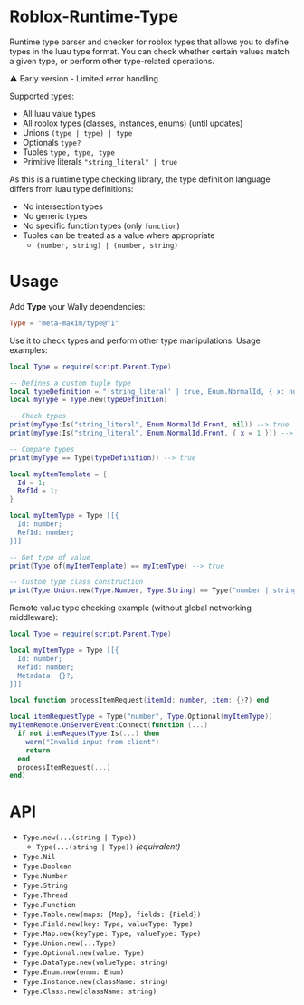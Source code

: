 # Roblox-Runtime-Type
Runtime type parser and checker for roblox types that allows you to define types in the luau type format. You can check whether certain values match a given type, or perform other type-related operations.

⚠️ Early version - Limited error handling

Supported types:
  - All luau value types
  - All roblox types (classes, instances, enums) (until updates)
  - Unions `(type | type) | type`
  - Optionals `type?`
  - Tuples `type, type, type`
  - Primitive literals `"string_literal" | true`

As this is a runtime type checking library, the type definition language differs from luau type definitions:
  - No intersection types
  - No generic types
  - No specific function types (only `function`)
  - Tuples can be treated as a value where appropriate
    - `(number, string) | (number, string)`

# Usage

Add **Type** your Wally dependencies:
```toml
Type = "meta-maxim/type@^1"
```

Use it to check types and perform other type manipulations. Usage examples:
```lua
local Type = require(script.Parent.Type)

-- Defines a custom tuple type
local typeDefinition = "'string_literal' | true, Enum.NormalId, { x: number, y: number }?"
local myType = Type.new(typeDefinition)

-- Check types
print(myType:Is("string_literal", Enum.NormalId.Front, nil)) --> true
print(myType:Is("string_literal", Enum.NormalId.Front, { x = 1 })) --> false

-- Compare types
print(myType == Type(typeDefinition)) --> true

local myItemTemplate = {
  Id = 1;
  RefId = 1;
}

local myItemType = Type [[{
  Id: number;
  RefId: number;
}]]

-- Get type of value
print(Type.of(myItemTemplate) == myItemType) --> true

-- Custom type class construction
print(Type.Union.new(Type.Number, Type.String) == Type("number | string")) --> true
```

Remote value type checking example (without global networking middleware):
```lua
local Type = require(script.Parent.Type)

local myItemType = Type [[{
  Id: number;
  RefId: number;
  Metadata: {}?;
}]]

local function processItemRequest(itemId: number, item: {}?) end

local itemRequestType = Type("number", Type.Optional(myItemType))
myItemRemote.OnServerEvent:Connect(function (...)
  if not itemRequestType:Is(...) then
    warn("Invalid input from client")
    return
  end
  processItemRequest(...)
end)
```

# API
  - `Type.new(...(string | Type))`
    - `Type(...(string | Type))` *(equivalent)*
  - `Type.Nil`
  - `Type.Boolean`
  - `Type.Number`
  - `Type.String`
  - `Type.Thread`
  - `Type.Function`
  - `Type.Table.new(maps: {Map}, fields: {Field})`
  - `Type.Field.new(key: Type, valueType: Type)`
  - `Type.Map.new(keyType: Type, valueType: Type)`
  - `Type.Union.new(...Type)`
  - `Type.Optional.new(value: Type)`
  - `Type.DataType.new(valueType: string)`
  - `Type.Enum.new(enum: Enum)`
  - `Type.Instance.new(className: string)`
  - `Type.Class.new(className: string)`
